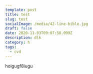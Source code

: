 ```yaml
---
template: post
title: test
slug: test
socialImage: /media/42-line-bible.jpg
draft: false
date: 2020-11-03T09:07:58.099Z
description: dlk
category: h
tags:
  - cvd
---
```

hoigugf8iugu